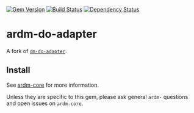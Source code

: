 [![Gem Version](https://badge.fury.io/rb/ardm-do-adapter.png)][gem]
[![Build Status](https://travis-ci.org/ar-dm/ardm-do-adapter.png?branch=master)][travis]
[![Dependency Status](https://gemnasium.com/ar-dm/ardm-do-adapter.png?travis)][gemnasium]

[gem]: https://rubygems.org/gems/ardm-do-adapter
[travis]: https://travis-ci.org/ar-dm/ardm-do-adapter
[gemnasium]: https://gemnasium.com/ar-dm/ardm-do-adapter

# ardm-do-adapter

A fork of [`dm-do-adapter`](https://github.com/datamapper/dm-do-adapter).

## Install

See [ardm-core](https://github.com/ar-dm/ardm-core) for more information.

Unless they are specific to this gem, please ask general `ardm-` questions
and open issues on `ardm-core`.
